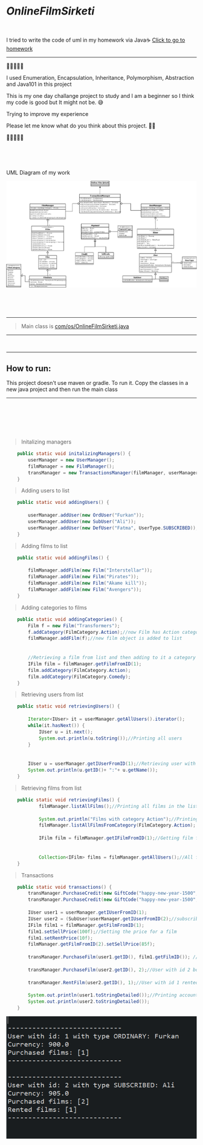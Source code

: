# ***OnlineFilmSirketi***

<p>&nbsp;</p>


I tried to write the code of uml in my homework via Java☕ [Click to go to homework](https://github.com/furkanaliunal/PatikaDevOOP#-%C3%B6dev-4---online-film-sitesi)

---

🔶🔷💠🔷🔶

I used Enumeration, Encapsulation, Inheritance, Polymorphism, Abstraction and Java101 in this project


This is my one day challange project to study and I am a beginner so I think my code is good but It might not be. 😅

Trying to improve my experience

Please let me know what do you think about this project. 🙏🏻  
 

🔶🔷💠🔷🔶

<p>&nbsp;</p>
<p>&nbsp;</p>


UML Diagram of my work

![uml](src/images/uml.png)




<p>&nbsp;</p>
<p>&nbsp;</p>

---

>Main class is [com/os/OnlineFilmSirketi.java](https://github.com/furkanaliunal/PatikaOOP-OnlineFilmSirketi-in-Java-/blob/main/src/com/os/OnlineFilmSirketi.java)

---

<p>&nbsp;</p>

---

## How to run:
This project doesn't use maven or gradle. 
To run it. Copy the classes in a new java project and then run the main class 

---

<p>&nbsp;</p>
<p>&nbsp;</p>
<p>&nbsp;</p>

>Initalizing managers
```java
    public static void initalizingManagers() {
		userManager = new UserManager();
		filmManager = new FilmManager();
		transManager = new TransactionsManager(filmManager, userManager);//requires both managers
    }
```

>Adding users to list
```java
    public static void addingUsers() {
		
		userManager.addUser(new OrdUser("Furkan"));
		userManager.addUser(new SubUser("Ali"));
		userManager.addUser(new DefUser("Fatma", UserType.SUBSCRIBED));//DefUser is just for testing purposes
    }
```

>Adding films to list
```java
    public static void addingFilms() {

		filmManager.addFilm(new Film("Interstellar"));
		filmManager.addFilm(new Film("Pirates"));
		filmManager.addFilm(new Film("Akame kill"));
		filmManager.addFilm(new Film("Avengers"));
	}
```

>Adding categories to films
```java
    public static void addingCategories() {
        Film f = new Film("Transformers");
		f.addCategory(FilmCategory.Action);//now Film has Action category
		filmManager.addFilm(f);//new film object is added to list


        //Retrieving a film from list and then adding to it a category
        IFilm film = filmManager.getFilmFromID(1);
		film.addCategory(FilmCategory.Action);
		film.addCategory(FilmCategory.Comedy);
	}
```

>Retrieving users from list
```java
    public static void retrievingUsers() {
		
		Iterator<IUser> it = userManager.getAllUsers().iterator();
		while(it.hasNext()) {
			IUser u = it.next();
			System.out.println(u.toString());//Printing all users
		}
		
		
		IUser u = userManager.getIUserFromID(1);//Retrieving user with ID 1
		System.out.println(u.getID()+ ":"+ u.getName());
	}
```

>Retrieving films from list
```java
    public static void retrievingFilms() {
			filmManager.listAllFilms();//Printing all films in the list

			System.out.println("Films with category Action");//Printing all films from a category
			filmManager.listAllFilmsFromCategory(FilmCategory.Action);

            IFilm film = filmManager.getIFilmFromID(1);//Getting film from id

            
			Collection<IFilm> films = filmManager.getAllUsers();//All films from the list an object
	}
```

>Transactions
```java
    public static void transactions() {
		transManager.PurchaseCredit(new GiftCode("happy-new-year-1500", 1000, 1));//1000 Credit has been added to user with id 1
		transManager.PurchaseCredit(new GiftCode("happy-new-year-1500", 1000, 2));
		
		IUser user1 = userManager.getIUserFromID(1);
		IUser user2 = (SubUser)userManager.getIUserFromID(2);//subscribed one
		IFilm film1 = filmManager.getFilmFromID(1);
		film1.setSellPrice(100f);//Setting the price for a film
		film1.setRentPrice(10f);
		filmManager.getFilmFromID(2).setSellPrice(85f);
		
		transManager.PurchaseFilm(user1.getID(), film1.getFilmID()); //User with id 1 bought a film

		transManager.PurchaseFilm(user2.getID(), 2);//User with id 2 bought a film

		transManager.RentFilm(user2.getID(), 1);//User with id 1 rented a film

		System.out.println(user1.toStringDetailed());//Printing account details
		System.out.println(user2.toStringDetailed());
	}
```
![Output](src/images/1.png)
